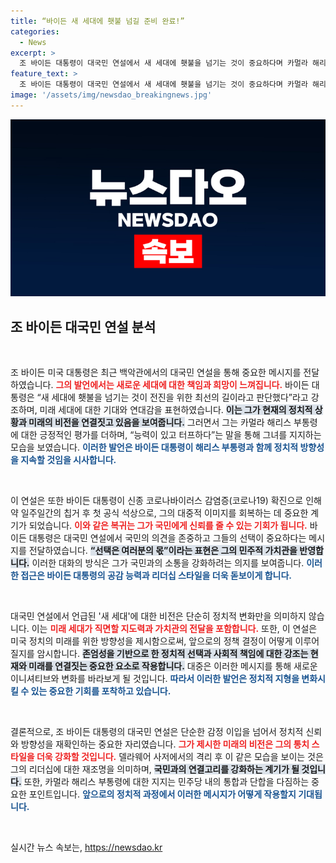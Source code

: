 ```yaml
---
title: “바이든 새 세대에 횃불 넘길 준비 완료!”
categories:
  - News
excerpt: >
  조 바이든 대통령이 대국민 연설에서 새 세대에 횃불을 넘기는 것이 중요하다며 카멀라 해리스를 지지했습니다. 코로나19 확진 후 첫 공개 발언, 그가 전하는 메시지는 무엇일까요? 클릭해서 확인하세요!
feature_text: >
  조 바이든 대통령이 대국민 연설에서 새 세대에 횃불을 넘기는 것이 중요하다며 카멀라 해리스를 지지했습니다. 코로나19 확진 후 첫 공개 발언, 그가 전하는 메시지는 무엇일까요? 클릭해서 확인하세요!
image: '/assets/img/newsdao_breakingnews.jpg'
---
```


<p><img src="/assets/img/newsdao_breakingnews.jpg" alt="ontimetimes 속보" /></p>

<h2 data-ke-size="size26">조 바이든 대국민 연설 분석</h2>

<p data-ke-size="size16">&nbsp;</p>

<p>조 바이든 미국 대통령은 최근 백악관에서의 대국민 연설을 통해 중요한 메시지를 전달하였습니다. <b><span style="color: #ee2323;">그의 발언에서는 새로운 세대에 대한 책임과 희망이 느껴집니다.</span></b> 바이든 대통령은 “새 세대에 횃불을 넘기는 것이 전진을 위한 최선의 길이라고 판단했다”라고 강조하며, 미래 세대에 대한 기대와 연대감을 표현하였습니다. <b><span style="background-color: #21538527;">이는 그가 현재의 정치적 상황과 미래의 비전을 연결짓고 있음을 보여줍니다.</span></b> 그러면서 그는 카멀라 해리스 부통령에 대한 긍정적인 평가를 더하며, “능력이 있고 터프하다”는 말을 통해 그녀를 지지하는 모습을 보였습니다. <b><span style="color: #1a5490;">이러한 발언은 바이든 대통령이 해리스 부통령과 함께 정치적 방향성을 지속할 것임을 시사합니다.</span></b></p>

<p data-ke-size="size16">&nbsp;</p>

<p>이 연설은 또한 바이든 대통령이 신종 코로나바이러스 감염증(코로나19) 확진으로 인해 약 일주일간의 칩거 후 첫 공식 석상으로, 그의 대중적 이미지를 회복하는 데 중요한 계기가 되었습니다. <b><span style="color: #ee2323;">이와 같은 복귀는 그가 국민에게 신뢰를 줄 수 있는 기회가 됩니다.</span></b> 바이든 대통령은 대국민 연설에서 국민의 의견을 존중하고 그들의 선택이 중요하다는 메시지를 전달하였습니다. <b><span style="background-color: #21538527;">“선택은 여러분의 몫”이라는 표현은 그의 민주적 가치관을 반영합니다.</span></b> 이러한 대화의 방식은 그가 국민과의 소통을 강화하려는 의지를 보여줍니다. <b><span style="color: #1a5490;">이러한 접근은 바이든 대통령의 공감 능력과 리더십 스타일을 더욱 돋보이게 합니다.</span></b></p>

<p data-ke-size="size16">&nbsp;</p>

<p>대국민 연설에서 언급된 '새 세대'에 대한 비전은 단순히 정치적 변화만을 의미하지 않습니다. 이는 <b><span style="color: #ee2323;">미래 세대가 직면할 지도력과 가치관의 전달을 포함합니다.</span></b> 또한, 이 연설은 미국 정치의 미래를 위한 방향성을 제시함으로써, 앞으로의 정책 결정이 어떻게 이루어질지를 암시합니다. <b><span style="background-color: #21538527;">존엄성을 기반으로 한 정치적 선택과 사회적 책임에 대한 강조는 현재와 미래를 연결짓는 중요한 요소로 작용합니다.</span></b> 대중은 이러한 메시지를 통해 새로운 이니셔티브와 변화를 바라보게 될 것입니다. <b><span style="color: #1a5490;">따라서 이러한 발언은 정치적 지형을 변화시킬 수 있는 중요한 기회를 포착하고 있습니다.</span></b></p>

<p data-ke-size="size16">&nbsp;</p>

<p>결론적으로, 조 바이든 대통령의 대국민 연설은 단순한 감정 이입을 넘어서 정치적 신뢰와 방향성을 재확인하는 중요한 자리였습니다. <b><span style="color: #ee2323;">그가 제시한 미래의 비전은 그의 통치 스타일을 더욱 강화할 것입니다.</span></b> 델라웨어 사저에서의 격리 후 이 같은 모습을 보이는 것은 그의 리더십에 대한 재조명을 의미하며, <b><span style="background-color: #21538527;">국민과의 연결고리를 강화하는 계기가 될 것입니다.</span></b> 또한, 카멀라 해리스 부통령에 대한 지지는 민주당 내의 통합과 단합을 다짐하는 중요한 포인트입니다. <b><span style="color: #1a5490;">앞으로의 정치적 과정에서 이러한 메시지가 어떻게 작용할지 기대됩니다.</span></b> </p>

<p data-ke-size="size16">&nbsp;</p>
실시간 뉴스 속보는, <a href="https://newsdao.kr" rel="dofollow">https://newsdao.kr</a>


